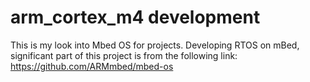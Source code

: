 # arm_cortex_m4 development
This is my look into Mbed OS for projects. Developing RTOS on mBed, significant part of this project is from the following link: https://github.com/ARMmbed/mbed-os
